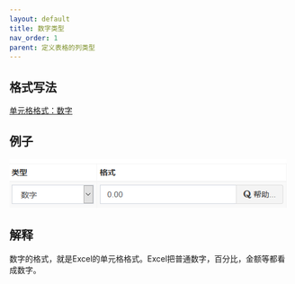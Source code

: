 ```yaml
---
layout: default
title: 数字类型
nav_order: 1
parent: 定义表格的列类型
---
```


## 格式写法

[单元格格式：数字](https://support.office.com/zh-cn/article/%E6%95%B0%E5%AD%97%E6%A0%BC%E5%BC%8F%E4%BB%A3%E7%A0%81-5026bbd6-04bc-48cd-bf33-80f18b4eae68)

## 例子

![image](images/image019.png)

## 解释

数字的格式，就是Excel的单元格格式。Excel把普通数字，百分比，金额等都看成数字。